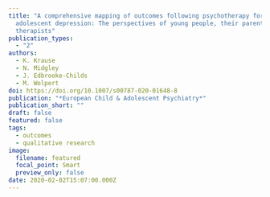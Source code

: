 ```yaml
---
title: "A comprehensive mapping of outcomes following psychotherapy for
  adolescent depression: The perspectives of young people, their parents and
  therapists"
publication_types:
  - "2"
authors:
  - K. Krause
  - N. Midgley
  - J. Edbrooke-Childs
  - M. Wolpert
doi: https://doi.org/10.1007/s00787-020-01648-8
publication: "*European Child & Adolescent Psychiatry*"
publication_short: ""
draft: false
featured: false
tags:
  - outcomes
  - qualitative research
image:
  filename: featured
  focal_point: Smart
  preview_only: false
date: 2020-02-02T15:07:00.000Z
---
```

